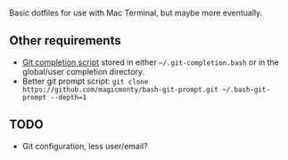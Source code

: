 Basic dotfiles for use with Mac Terminal, but maybe more eventually.

Other requirements
------------------

* [Git completion script](https://raw.githubusercontent.com/git/git/master/contrib/completion/git-completion.bash) stored in either `~/.git-completion.bash` or in the global/user completion directory.
* Better git prompt script: `git clone https://github.com/magicmonty/bash-git-prompt.git ~/.bash-git-prompt --depth=1`

TODO
----

* Git configuration, less user/email?
